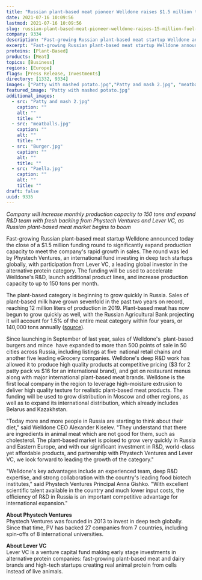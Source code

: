 ```yaml
---
title: "Russian plant-based meat pioneer Welldone raises $1.5 million to fuel expansion"
date: 2021-07-16 10:09:56
lastmod: 2021-07-16 10:09:56
slug: russian-plant-based-meat-pioneer-welldone-raises-15-million-fuel-expansion
company: 9334
description: "Fast-growing Russian plant-based meat startup Welldone announced today the close of a $1.5 million funding round to significantly expand production capacity to meet the company’s rapid growth in sales. The round was led by Phystech Ventures, an international fund investing in deep tech startups globally, with participation from Lever VC, a leading global investor in the alternative protein category."
excerpt: "Fast-growing Russian plant-based meat startup Welldone announced today the close of a $1.5 million funding round to significantly expand production capacity to meet the company’s rapid growth in sales. The round was led by Phystech Ventures, an international fund investing in deep tech startups globally, with participation from Lever VC, a leading global investor in the alternative protein category."
proteins: [Plant-Based]
products: [Meat]
topics: [Business]
regions: [Europe]
flags: [Press Release, Investments]
directory: [1332, 9334]
images: ["Patty with mashed potato.jpg","Patty and mash 2.jpg", "meatballs.jpg", "Burger.jpg", "Paella.jpg"]
featured_image: "Patty with mashed potato.jpg"
additional_images:
  - src: "Patty and mash 2.jpg"
    caption: ""
    alt: ""
    title: ""
  - src: "meatballs.jpg"
    caption: ""
    alt: ""
    title: ""
  - src: "Burger.jpg"
    caption: ""
    alt: ""
    title: ""
  - src: "Paella.jpg"
    caption: ""
    alt: ""
    title: ""
draft: false
uuid: 9335
---
```

*Company will increase monthly production capacity to 150 tons and
expand R&D team with fresh backing from Phystech Ventures and Lever VC,
as Russian plant-based meat market begins to boom*

Fast-growing Russian plant-based meat startup Welldone announced today
the close of a \$1.5 million funding round to significantly expand
production capacity to meet the company's rapid growth in sales. The
round was led by Phystech Ventures, an international fund investing in
deep tech startups globally, with participation from Lever VC, a leading
global investor in the alternative protein category. The funding will be
used to accelerate Welldone's R&D, launch additional product lines, and
increase production capacity to up to 150 tons per month.

The plant-based category is beginning to grow quickly in Russia. Sales
of plant-based milk have grown sevenfold in the past two years on
record, reaching 12 million liters of production in 2019. Plant-based
meat has now begun to grow quickly as well, with the Russian
Agricultural Bank projecting it will account for 1.5% of the entire meat
category within four years, or 140,000 tons annually
([source](https://www.agroinvestor.ru/analytics/news/35957-rskhb-v-2025-m-srednee-potreblenie-rastitelnogo-myasa-dostignet-1-kg-v-god/)).

Since launching in September of last year, sales of Welldone's 
plant-based burgers and mince  have expanded to more than 500 points of
sale in 50 cities across Russia, including listings at five  national
retail chains and another five leading eGrocery companies. Welldone's
deep R&D work has allowed it to produce high quality products at
competitive pricing (\$3 for 2 patty pack vs \$16 for an international
brand), and get on restaurant menus along with major international
plant-based meat brands. Welldone is the first local company in the
region to leverage high-moisture extrusion to deliver high quality
texture for realistic plant-based meat products. The funding will be
used to grow distribution in Moscow and other regions, as well as to
expand its international distribution, which already includes Belarus
and Kazakhstan.

"Today more and more people in Russia are starting to think about their
diet," said Welldone CEO Alexander Kiselev. "They understand that there
are ingredients in animal meat which are not good for them, such as
cholesterol. The plant-based market is poised to grow very quickly in
Russia and Eastern Europe, and with our significant investment in R&D,
world-class yet affordable products, and partnership with Phystech
Ventures and Lever VC, we look forward to leading the growth of the
category."

"Welldone's key advantages include an experienced team, deep R&D
expertise, and strong collaboration with the country\'s leading food
biotech institutes," said Phystech Ventures Principal Anna Gishko. "With
excellent scientific talent available in the country and much lower
input costs, the efficiency of R&D in Russia is an important competitive
advantage for international expansion."

**About Phystech Ventures**\
Phystech Ventures was founded in 2013 to invest in deep tech globally.
Since that time, PV has backed 27 companies from 7 countries, including
spin-offs of 8 international universities.

**About Lever VC**\
Lever VC is a venture capital fund making early stage investments in
alternative protein companies: fast-growing plant-based meat and dairy
brands and high-tech startups creating real animal protein from cells
instead of live animals.
